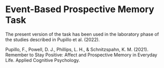 # Event-Based Prospective Memory Task

The present version of the task has been used in the laboratory phase of the studies described in Pupillo et al. (2022). 

Pupillo, F., Powell, D. J., Phillips, L. H., & Schnitzspahn, K. M. (2021). Remember to Stay Positive: Affect and Prospective Memory in Everyday Life. Applied Cognitive Psychology.
